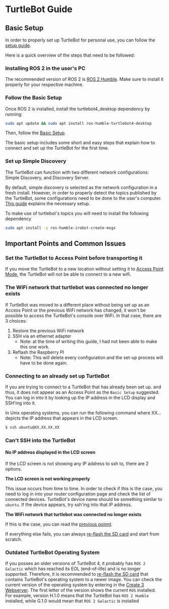 # TurtleBot Guide

## Basic Setup

In order to properly set up TurtleBot for personal use, you can follow the [setup guide](https://turtlebot.github.io/turtlebot4-user-manual/overview/).

Here is a quick overview of the steps that need to be followed:

### Installing ROS 2 in the user's PC

The recommended version of ROS 2 is [ROS 2 Humble](https://docs.ros.org/en/humble/index.html). Make sure to install it properly for your respective machine.

### Follow the Basic Setup

Once ROS 2 is installed, install the turtlebot4_desktop dependency by running:

```bash
sudo apt update && sudo apt install ros-humble-turtlebot4-desktop
```

Then, follow the [Basic Setup](https://turtlebot.github.io/turtlebot4-user-manual/setup/basic.html).

The basic setup includes some short and easy steps that explain how to connect and set up the TurtleBot for the first time.

### Set up Simple Discovery

The TurtleBot can function with two different network configurations: Simple Discovery, and Discovery Server.

By default, simple discovery is selected as the network configuration in a fresh install. However, in order to properly detect the topics published by the TurtleBot, some configurations need to be done to the user's computer. [This guide](https://turtlebot.github.io/turtlebot4-user-manual/setup/simple_discovery.html) explains the necessary setup.

To make use of turtlebot's topics you will need to install the following dependency

```bash
sudo apt install -y ros-humble-irobot-create-msgs
```

## Important Points and Common Issues

### Set the TurtleBot to Access Point before transporting it

If you move the TurtleBot to a new location without setting it to [Access Point Mode](https://turtlebot.github.io/turtlebot4-user-manual/setup/basic.html#access-point-mode), the TurtleBot will not be able to connect to a new wifi.

### The WiFi network that turtlebot was connected no longer exists

If TurtleBot was moved to a different place without being set up as an Access Point or the previous WiFi network has changed, it won't be possible to access the TurtleBot's console over WiFi. In that case, there are 3 choices:

1. Restore the previous WiFi network
2. SSH via an ethernet adapter
    * Note: at the time of writing this guide, I had not been able to make this one work.
3. Reflash the Raspberry PI
    * Note: This will delete every configuration and the set-up process will have to be done again.

### Connecting to an already set up TurtleBot

If you are trying to connect to a TurtleBot that has already been set up. and thus, it does not appear as an Access Point as the `Basic Setup` suggested. You can log in into it by looking up the IP address in the LCD display and SSH'ing into it.

In Unix operating systems, you can run the following command where XX... depicts the IP address that appears in the LCD screen.

```bash
$ ssh ubuntu@XX.XX.XX.XX
```

### Can't SSH into the TurtleBot

#### No IP address displayed in the LCD screen

If the LCD screen is not showing any IP address to ssh to, there are 2 options.

**The LCD screen is not working properly**

This issue occurs from time to time. In order to check if this is the case, you need to log in into your router configuration page and check the list of connected devices. TurtleBot's device name should be something similar to `ubuntu`. If the device appears, try ssh'ing into that IP address.

**The WiFi network that turtlebot was connected no longer exists**

If this is the case, you can read the [previous poinnt](#the-wifi-network-that-turtlebot-was-connected-no-longer-exists).

If everything else fails, you can always [re-flash the SD card](https://turtlebot.github.io/turtlebot4-user-manual/setup/basic.html#install-latest-raspberry-pi-image) and start from scratch.

### Outdated TurtleBot Operating System

If you posses an older versions of TurtleBot 4, it probably has `ROS 2 Galactic` which has reached its EOL (end-of-life) and is no longer supported. Therefore, it is recommended to [re-flash the SD card](https://turtlebot.github.io/turtlebot4-user-manual/setup/basic.html#install-latest-raspberry-pi-image) that contains TurtleBot's operating system to a newer image. You can check the current version of the operating system by entering in the [Create 3 Webserver](https://turtlebot.github.io/turtlebot4-user-manual/setup/basic.html#accessing-the-create-3-webserver). The first letter of the version shows the current `ROS` installed. For example, version H.1.0 means that the TurtleBot has `ROS 2 Humble` installed, while G.1.0 would mean that `ROS 2 Galactic` is installed

